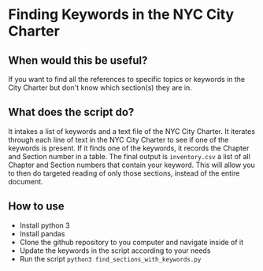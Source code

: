 # Finding Keywords in the NYC City Charter

## When would this be useful?
If you want to find all the references to specific topics or keywords in the City Charter but don't know which section(s) they are in.

## What does the script do?
It intakes a list of keywords and a text file of the NYC City Charter. It iterates through each line of text in the NYC City Charter to see if one of the keywords is present. If it finds one of the keywords, it records the Chapter and Section number in a table. The final output is `inventory.csv` a list of all Chapter and Section numbers that contain your keyword. This will allow you to then do targeted reading of only those sections, instead of the entire document.

## How to use
- Install python 3
- Install pandas
- Clone the github repository to you computer and navigate inside of it
- Update the keywords in the script according to your needs
- Run the script `python3 find_sections_with_keywords.py`
